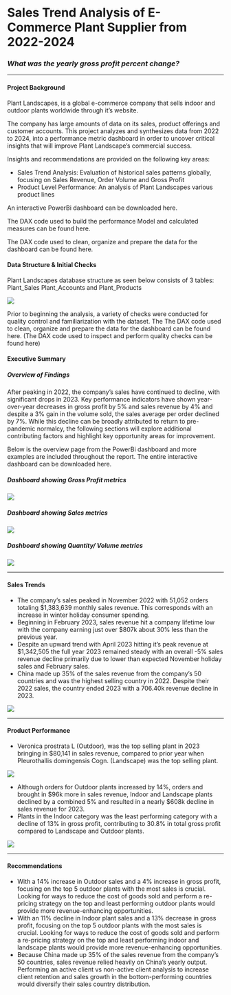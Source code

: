 # Sales Trend Analysis of E-Commerce Plant Supplier from 2022-2024 

### _What was the yearly gross profit percent change?_
---

#### Project Background
Plant Landscapes, is a global e-commerce company that sells indoor and outdoor plants worldwide through it’s website.

The company has large amounts of data on its sales, product offerings and customer accounts. This project analyzes and synthesizes data from 2022 to 2024, into a performance metric dashboard in order to uncover critical insights that will improve Plant Landscape’s commercial success. 

Insights and recommendations are provided on the following key areas:

- Sales Trend Analysis: Evaluation of historical sales patterns  globally, focusing on Sales Revenue, Order Volume and Gross Profit
- Product Level Performance: An analysis of Plant Landscapes various product lines

An interactive PowerBi dashboard can be downloaded here.

The DAX code used to build the performance Model and calculated measures can be found here.

The DAX code used to clean, organize and prepare the data for the dashboard can be found here.  

#### Data Structure & Initial Checks
Plant Landscapes database structure as seen below consists of 3 tables:  Plant_Sales Plant_Accounts and Plant_Products

<img src="images/Plant_ERD .png">

Prior to beginning the analysis, a variety of checks were conducted for quality control and familiarization with the dataset. The The DAX code used to clean, organize and prepare the data for the dashboard can be found here. (The DAX code used to inspect and perform quality checks can be found here)

#### Executive Summary

##### Overview of Findings

After peaking in 2022, the company’s sales have continued to decline, with significant drops in 2023. Key performance indicators have shown year-over-year decreases in gross profit by 5% and sales revenue by 4% and despite a 3% gain in the volume sold, the sales average per order declined by 7%. While this decline can be broadly attributed to return to pre-pandemic normalcy, the following sections will explore additional contributing factors and highlight key opportunity areas for improvement.

Below is the overview page from the PowerBi dashboard and more examples are included throughout the report. The entire interactive dashboard can be downloaded here.


##### Dashboard showing Gross Profit metrics

<img src="images/Plant_Grossprofit_DAshboard.png">

##### Dashboard showing Sales metrics

<img src="images/Plant_Sales_Dashboard.png">

##### Dashboard showing Quantity/ Volume metrics

<img src="images/Plant_Quantity_Dashboard.png">

---
#### Sales Trends
* The company’s sales peaked in November 2022 with 51,052 orders totaling $1,383,639 monthly sales revenue. This corresponds with an increase in winter holiday consumer spending.
* Beginning in February 2023, sales revenue hit a company lifetime low with the company earning just over $807k about 30% less than the previous year.
* Despite an upward trend with April 2023 hitting it’s peak revenue at $1,342,505 the full year 2023 remained steady with an overall -5% sales revenue decline primarily due to lower than expected November holiday sales and February sales.
* China made up 35% of the sales revenue from the company’s 50 countries and was the highest selling country in 2022. Despite their 2022 sales, the country ended 2023 with a 706.40k revenue decline in 2023.

<img src="images/Plant_Country_Analysis.png">

---
#### Product Performance
* Veronica prostrata L (Outdoor), was the top selling plant in 2023 bringing in $80,141 in sales revenue, compared to prior year when Pleurothallis domingensis Cogn. (Landscape) was the top selling plant. 

<img src="images/Plant_Top_5_Plants.png"/>

* Although orders for Outdoor plants increased by 14%, orders and brought in $96k more in sales revenue, Indoor and Landscape plants declined by a combined 5% and resulted in a nearly $608k decline in sales revenue for 2023.
* Plants in the Indoor category was the least performing category with a decline of 13% in gross profit, contributing to 30.8% in total gross profit compared to Landscape and Outdoor plants.

<img src="images/Plant_Category_Analysis.png"/>

---
#### Recommendations

* With a 14% increase in Outdoor sales and a 4% increase in gross profit, focusing on the top 5 outdoor plants with the most sales is crucial. Looking for ways to reduce the cost of goods sold and perform a re-pricing strategy on the top and least performing outdoor plants would provide more revenue-enhancing opportunities.
* With an 11% decline in Indoor plant sales and a 13% decrease in gross profit, focusing on the top 5 outdoor plants with the most sales is crucial. Looking for ways to reduce the cost of goods sold and perform a re-pricing strategy on the top and least performing indoor and landscape plants would provide more revenue-enhancing opportunities.
* Because China made up 35% of the sales revenue from the company’s 50 countries, sales revenue relied heavily on China’s yearly output. Performing an active client vs non-active client analysis to increase client retention and sales growth in the bottom-performing countries would diversify their sales country distribution.
